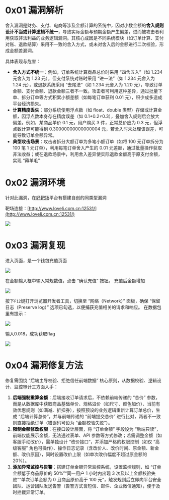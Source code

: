 # 0x01 漏洞解析
<font style="color:rgba(0, 0, 0, 0.85) !important;">舍入漏洞是财务、支付、电商等涉及金额计算的系统中，因对小数金额的</font>**<font style="color:rgb(0, 0, 0) !important;">舍入规则设计不当或计算逻辑不统一</font>**<font style="color:rgba(0, 0, 0, 0.85) !important;">，导致实际金额与预期金额产生偏差，进而被攻击者利用获取非法利益的业务逻辑漏洞。其核心成因是不同系统模块（如订单计算、支付对账、退款结算）采用不一致的舍入方式，或未对舍入后的金额进行二次校验，形成金额差漏洞。</font>

<font style="color:rgba(0, 0, 0, 0.85) !important;">具体表现与危害：</font>

+ **<font style="color:rgb(0, 0, 0) !important;">舍入方式不统一</font>**<font style="color:rgba(0, 0, 0, 0.85) !important;">：例如，订单系统计算商品总价时采用 “四舍五入”（如 1.234 元舍入为 1.23 元），但支付系统对账时采用 “进一法”（如 1.234 元舍入为 1.24 元），或退款系统采用 “去尾法”（如 1.234 元舍入为 1.20 元），导致订单金额、支付金额、退款金额三者不一致。攻击者可利用这种差异，通过批量下单、拆分订单等方式积累小额差额（如每笔订单获利 0.01 元），积少成多造成平台经济损失。</font>
+ **<font style="color:rgb(0, 0, 0) !important;">计算精度丢失</font>**<font style="color:rgba(0, 0, 0, 0.85) !important;">：部分系统使用浮点数（如 float、double 类型）存储或计算金额，因浮点数本身存在精度误差（如 0.1+0.2≠0.3），叠加舍入规则后会放大偏差。例如，某商品单价 0.1 元，用户购买 3 件，正常总价应为 0.3 元，但浮点数计算可能得到 0.30000000000000004 元，若舍入时未处理该误差，可能导致订单金额异常。</font>
+ **<font style="color:rgb(0, 0, 0) !important;">典型攻击场景</font>**<font style="color:rgba(0, 0, 0, 0.85) !important;">：攻击者拆分大额订单为多笔小额订单（如将 100 元订单拆分为 100 笔 1 元订单），利用每笔订单舍入产生的 0.01 元差额，通过批量操作获取非法收益；或在退款场景中，利用舍入差异使实际退款金额高于原支付金额，实现 “薅羊毛”</font>

# 0x02 漏洞环境
针对此漏洞，在[好靶场](http://www.loveli.com.cn:12531/)平台有搭建自创的同类型漏洞

靶场连接：[http://www.loveli.com.cn:12531/](http://www.loveli.com.cn:12531/)

![](https://cdn.nlark.com/yuque/0/2025/png/8420228/1755435201310-625f9f9e-02fb-48c9-a5ce-e35b2de33cd6.png)

# 0x03 漏洞复现
进入页面，是一个钱包充值页面

![](https://cdn.nlark.com/yuque/0/2025/png/50745682/1755243556120-bbbca7f0-4e94-45b8-a217-fc58eb83b8d6.png)

 在金额输入框中输入常规数值，点击 “确认充值” 按钮。  充值后金额增加

![](https://cdn.nlark.com/yuque/0/2025/png/50745682/1755243577486-f2db263c-b6da-4a58-bf7e-9ebcc680748d.png)

按下`F12`键打开浏览器开发者工具，切换至 “网络（Network）” 面板，确保 “保留日志（Preserve log）” 选项已勾选，以便捕获充值相关的请求和响应。  在数据包里有提示：

![](https://cdn.nlark.com/yuque/0/2025/png/50745682/1755243606988-cb293263-2494-402d-94f0-02afcc5d74fa.png)

输入0.018，成功获取flag

![](https://cdn.nlark.com/yuque/0/2025/png/50745682/1755243638083-e2590753-b638-417f-914a-61ee575dc303.png)



# 0x04 漏洞修复方法
<font style="color:rgba(0, 0, 0, 0.85) !important;">修复需围绕 “后端主导校验、拒绝信任前端数据” 核心原则，从数据校验、逻辑设计、监控审计三方面入手：</font>

1. **<font style="color:rgb(0, 0, 0) !important;">后端强制重算金额</font>**<font style="color:rgba(0, 0, 0, 0.85) !important;">：后端接收订单请求后，不依赖前端传递的 “总价” 参数，而是从数据库中获取商品基础单价、规格溢价（如尺寸、颜色加价）、当前有效优惠规则（如满减、折扣券），按照预设的业务逻辑重新计算订单总价，生成 “后端计算总价”，并与前端传递的 “前端提交总价” 进行比对，两者不一致则直接拒绝订单（错误码可设为 “金额校验失败”）。</font>
2. **<font style="color:rgb(0, 0, 0) !important;">限制金额修改权限</font>**<font style="color:rgba(0, 0, 0, 0.85) !important;">：在接口设计层面，将 “订单金额” 字段设为 “后端只读”，前端仅能展示金额，无法通过表单、API 参数等方式修改；若需调整金额（如客服手动改价），需单独设计 “改价接口”，并添加严格的权限控制（如仅 “高级客服” 角色可操作）、操作日志记录（含改价人、改价时间、原金额、新金额、改价原因），同时设置改价上限（如单次改价幅度不超过原金额的 20%）。</font>
3. **<font style="color:rgb(0, 0, 0) !important;">添加异常监控与告警</font>**<font style="color:rgba(0, 0, 0, 0.85) !important;">：搭建订单金额异常监控系统，设置监控规则，如 “订单金额低于商品原价的 50%”“同一用户 1 小时内出现 3 次及以上金额校验失败”“单次订单金额为 0 且商品原价高于 100 元”，触发规则后立即向平台安全团队、运营团队发送告警（告警方式含短信、邮件、企业微信通知），便于及时拦截异常订单。</font>





